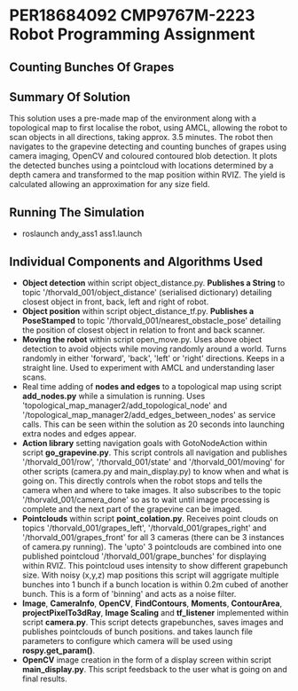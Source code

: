 # PER18684092 CMP9767M-2223 Robot Programming Assignment

## Counting Bunches Of Grapes

## Summary Of Solution

This solution uses a pre-made map of the environment along with a topological map to first localise the robot, using AMCL, allowing the robot to scan objects in all directions, taking approx. 3.5 minutes. The robot then navigates to the grapevine detecting and counting bunches of grapes using camera imaging, OpenCV and coloured contoured blob detection. It plots the detected bunches using a pointcloud with locations determined by a depth camera and transformed to the map position within RVIZ. The yield is calculated allowing an approximation for any size field. 

## Running The Simulation

- roslaunch andy_ass1 ass1.launch

## Individual Components and Algorithms Used

- **Object detection** within script object_distance.py. **Publishes a String** to topic '/thorvald_001/object_distance' (serialised dictionary) detailing closest object in front, back, left and right of robot.
- **Object position** within script object_distance_tf.py. **Publishes a PoseStamped** to topic '/thorvald_001/nearest_obstacle_pose' detailing the position of closest object in relation to front and back scanner.
- **Moving the robot** within script open_move.py. Uses above object detection to avoid objects while moving randomly around a world. Turns randomly in either 'forward', 'back', 'left' or 'right' directions. Keeps in a straight line. Used to experiment with AMCL and understanding laser scans.
- Real time adding of **nodes and edges** to a topological map using script **add_nodes.py** while a simulation is running. Uses 'topological_map_manager2/add_topological_node' and '/topological_map_manager2/add_edges_between_nodes' as service calls. This can be seen within the solution as 20 seconds into launching extra nodes and edges appear.
- **Action library** setting navigation goals with GotoNodeAction within script **go_grapevine.py**. This script controls all navigation and publishes '/thorvald_001/row', '/thorvald_001/state' and '/thorvald_001/moving' for other scripts (camera.py and main_display.py) to know when and what is going on. This directly controls when the robot stops and tells the camera when and where to take images. It also subscribes to the topic '/thorvald_001/camera_done' so as to wait until image processing is complete and the next part of the grapevine can be imaged.
- **Pointclouds** within script **point_colation.py**. Receives point clouds on topics '/thorvald_001/grapes_left', '/thorvald_001/grapes_right' and '/thorvald_001/grapes_front' for all 3 cameras (there can be 3 instances of camera.py running). The 'upto' 3 pointclouds are combined into one published pointcloud '/thorvald_001/grape_bunches' for displaying within RVIZ. This pointcloud uses intensity to show different grapebunch size. With noisy (x,y,z) map positions this script will aggrigate multiple bunches into 1 bunch if a bunch location is within 0.2m cubed of another bunch. This is a form of 'binning' and acts as a noise filter.
- **Image**, **CameraInfo**, **OpenCV**, **FindContours**, **Moments**, **ContourArea**, **projectPixelTo3dRay**, **Image Scaling** and **tf_listener** implemented within script **camera.py**. This script detects grapebunches, saves images and publishes pointclouds of bunch positions. and takes launch file parameters to configure which camera will be used using **rospy.get_param()**.
- **OpenCV** image creation in the form of a display screen within script **main_display.py**. This script feedsback to the user what is going on and final results. 

